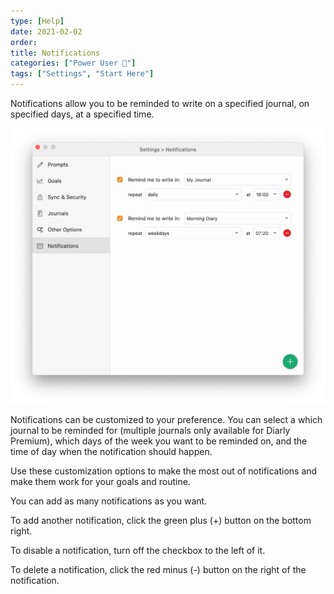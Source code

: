 ```yaml
---
type: [Help]
date: 2021-02-02
order: 
title: Notifications
categories: ["Power User 🚀"]
tags: ["Settings", "Start Here"]
---
```


Notifications allow you to be reminded to write on a specified journal, on specified days, at a specified time.

![Diarly Notifications](./settings-notifications.png)

Notifications can be customized to your preference. You can select a which journal to be reminded for (multiple journals only available for Diarly Premium), which days of the week you want to be reminded on, and the time of day when the notification should happen.

Use these customization options to make the most out of notifications and make them work for your goals and routine.

You can add as many notifications as you want.

To add another notification, click the green plus (+) button on the bottom right.

To disable a notification, turn off the checkbox to the left of it.

To delete a notification, click the red minus (-) button on the right of the notification.